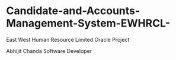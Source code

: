 # Candidate-and-Accounts-Management-System-EWHRCL-
East West Human Resource Limited Oracle Project


Abhijit Chanda
Software Developer
